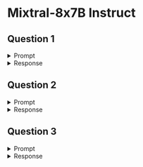 # Mixtral-8x7B Instruct

## Question 1

<details><summary>Prompt</summary>

    I have a Sokoban problem with the following initial and goal states expressed in PDDL:

    **Initial and Goal States:**
    ```
    
        (define (problem sokoban)
            (:domain sokoban)
            (:objects sokoban crate1 crate2 l1 l10 l11 l12 l17 l18 l19 l22 l23 l24 l29 l30 l31 l32 l33 l36 l37 l38 l39 l40)
            (:init (sokoban sokoban)
                (crate crate1)
                (crate crate2)
                (leftOf l10 l11)
                (leftOf l11 l12)
                (leftOf l17 l18)
                (leftOf l18 l19)
                (leftOf l22 l23)
                (leftOf l23 l24)
                (leftOf l29 l30)
                (leftOf l30 l31)
                (leftOf l31 l32)
                (leftOf l32 l33)
                (leftOf l36 l37)
                (leftOf l37 l38)
                (leftOf l38 l39)
                (leftOf l39 l40)
                (below l17 l10)
                (below l18 l11)
                (below l19 l12)
                (below l24 l17)
                (below l29 l22)
                (below l30 l23)
                (below l31 l24)
                (below l36 l29)
                (below l37 l30)
                (below l38 l31)
                (below l39 l32)
                (below l40 l33)
                (at sokoban l19)
                (at crate1 l17)
                (at crate2 l18)
                (clear l1)
                (clear l10)
                (clear l11)
                (clear l12)
                (clear l22)
                (clear l23)
                (clear l24)
                (clear l29)
                (clear l30)
                (clear l31)
                (clear l32)
                (clear l33)
                (clear l36)
                (clear l37)
                (clear l38)
                (clear l39)
                (clear l40)
            )
            (:goal (and
                (or (at crate1 l37) (at crate2 l37) )
                (or (at crate1 l39) (at crate2 l39) )
            ))
        )
        
    ```

    **Generated Solution Plan:**
    ```
    
    (moveup sokoban l19 l12)
    (moveleft sokoban l12 l11)
    (moveleft sokoban l11 l10)
    (pushdown sokoban l10 l17 l24 crate1)
    (pushdown sokoban l17 l24 l31 crate1)
    (moveleft sokoban l24 l23)
    (movedown sokoban l23 l30)
    (movedown sokoban l30 l37)
    (moveright sokoban l37 l38)
    (moveright sokoban l38 l39)
    (moveup sokoban l39 l32)
    (pushleft sokoban l32 l31 l30 crate1)
    (moveup sokoban l31 l24)
    (moveup sokoban l24 l17)
    (moveup sokoban l17 l10)
    (moveright sokoban l10 l11)
    (moveright sokoban l11 l12)
    (movedown sokoban l12 l19)
    (pushleft sokoban l19 l18 l17 crate2)
    (moveup sokoban l18 l11)
    (moveleft sokoban l11 l10)
    (pushdown sokoban l10 l17 l24 crate2)
    (pushdown sokoban l17 l24 l31 crate2)
    (pushdown sokoban l24 l31 l38 crate2)
    (moveup sokoban l31 l24)
    (moveleft sokoban l24 l23)
    (moveleft sokoban l23 l22)
    (movedown sokoban l22 l29)
    (movedown sokoban l29 l36)
    (moveright sokoban l36 l37)
    (pushright sokoban l37 l38 l39 crate2)
    (moveup sokoban l38 l31)
    (moveup sokoban l31 l24)
    (moveleft sokoban l24 l23)
    (pushdown sokoban l23 l30 l37 crate1)
    
    ```

    I need you to answer the following question concisely by reasoning through the provided information:

    **Question:**
    ```
    Why is the action moveup sokoban l39 l32 used in the solution?
    ```

    For context, here is additional information about the specific action mentioned in the question:

    **Action:**
    ```
    moveup sokoban l39 l32
    ```

    **Preconditions of the Action:**
    ```
    ['sokoban sokoban', 'at sokoban l39', 'below l39 l32', 'clear l32']
    ```

    **Effects of the Action:**
    ```
    ['at sokoban l32', 'clear l39', 'not (at sokoban l39)', 'not (clear l32)']
    ```

    Using this information, please provide a short, logical response that addresses the question.
    
</details>

<details><summary>Response</summary>

	 The action moveup sokoban l39 l32 is used in the solution to move the sokoban (player) from location l39 to location l32. This is a necessary step in the solution because it allows the sokoban to get closer to the goal location of the crates, l37 and l39. The preconditions for this action, such as the sokoban being at l39 and the location l32 being clear, have been met in the previous steps of the solution. After this step, the sokoban will be at l32 and l39 will be clear, as specified in the effects of the action.

</details>

## Question 2

<details><summary>Prompt</summary>

    I have a Sokoban problem with the following initial and goal states expressed in PDDL:

    **Initial and Goal States:**
    ```
    
        (define (problem sokoban)
            (:domain sokoban)
            (:objects sokoban crate1 crate2 l1 l10 l11 l12 l17 l18 l19 l22 l23 l24 l29 l30 l31 l32 l33 l36 l37 l38 l39 l40)
            (:init (sokoban sokoban)
                (crate crate1)
                (crate crate2)
                (leftOf l10 l11)
                (leftOf l11 l12)
                (leftOf l17 l18)
                (leftOf l18 l19)
                (leftOf l22 l23)
                (leftOf l23 l24)
                (leftOf l29 l30)
                (leftOf l30 l31)
                (leftOf l31 l32)
                (leftOf l32 l33)
                (leftOf l36 l37)
                (leftOf l37 l38)
                (leftOf l38 l39)
                (leftOf l39 l40)
                (below l17 l10)
                (below l18 l11)
                (below l19 l12)
                (below l24 l17)
                (below l29 l22)
                (below l30 l23)
                (below l31 l24)
                (below l36 l29)
                (below l37 l30)
                (below l38 l31)
                (below l39 l32)
                (below l40 l33)
                (at sokoban l19)
                (at crate1 l17)
                (at crate2 l18)
                (clear l1)
                (clear l10)
                (clear l11)
                (clear l12)
                (clear l22)
                (clear l23)
                (clear l24)
                (clear l29)
                (clear l30)
                (clear l31)
                (clear l32)
                (clear l33)
                (clear l36)
                (clear l37)
                (clear l38)
                (clear l39)
                (clear l40)
            )
            (:goal (and
                (or (at crate1 l37) (at crate2 l37) )
                (or (at crate1 l39) (at crate2 l39) )
            ))
        )
        
    ```

    **Generated Solution Plan:**
    ```
    
    (moveup sokoban l19 l12)
    (moveleft sokoban l12 l11)
    (moveleft sokoban l11 l10)
    (pushdown sokoban l10 l17 l24 crate1)
    (pushdown sokoban l17 l24 l31 crate1)
    (moveleft sokoban l24 l23)
    (movedown sokoban l23 l30)
    (movedown sokoban l30 l37)
    (moveright sokoban l37 l38)
    (moveright sokoban l38 l39)
    (moveup sokoban l39 l32)
    (pushleft sokoban l32 l31 l30 crate1)
    (moveup sokoban l31 l24)
    (moveup sokoban l24 l17)
    (moveup sokoban l17 l10)
    (moveright sokoban l10 l11)
    (moveright sokoban l11 l12)
    (movedown sokoban l12 l19)
    (pushleft sokoban l19 l18 l17 crate2)
    (moveup sokoban l18 l11)
    (moveleft sokoban l11 l10)
    (pushdown sokoban l10 l17 l24 crate2)
    (pushdown sokoban l17 l24 l31 crate2)
    (pushdown sokoban l24 l31 l38 crate2)
    (moveup sokoban l31 l24)
    (moveleft sokoban l24 l23)
    (moveleft sokoban l23 l22)
    (movedown sokoban l22 l29)
    (movedown sokoban l29 l36)
    (moveright sokoban l36 l37)
    (pushright sokoban l37 l38 l39 crate2)
    (moveup sokoban l38 l31)
    (moveup sokoban l31 l24)
    (moveleft sokoban l24 l23)
    (pushdown sokoban l23 l30 l37 crate1)
    
    ```

    I need you to answer the following question concisely by reasoning through the provided information:

    **Question:**
    ```
    Why is the action pushdown sokoban l23 l30 l37 crate1 not used in the solution in the last step?
    ```

    For context, here is additional information about the specific action mentioned in the question:

    **Action:**
    ```
    pushdown sokoban l23 l30 l37 crate1
    ```

    **Preconditions of the Action:**
    ```
    ['sokoban sokoban', 'crate crate1', 'below l30 l23', 'below l37 l30', 'at sokoban l23', 'at crate1 l30', 'clear l37']
    ```

    **Effects of the Action:**
    ```
    ['at sokoban l30', 'at crate1 l37', 'clear l23', 'not (at sokoban l23)', 'not (at crate1 l30)', 'not (clear l30)', 'not (clear l37)']
    ```

    Using this information, please provide a short, logical response that addresses the question.
    
</details>

<details><summary>Response</summary>

	 The action pushdown sokoban l23 l30 l37 crate1 is not used in the solution in the last step because its preconditions are not met. Specifically, the precondition "at crate1 l30" is not true in the state before the last step, as the crate1 is already on location l37 at that point. Since the preconditions of an action must be true in the current state for the action to be applied, the pushdown action cannot be used in this situation.

</details>

## Question 3

<details><summary>Prompt</summary>

    I have a Sokoban problem with the following initial and goal states expressed in PDDL:

    **Initial and Goal States:**
    ```
    
        (define (problem sokoban)
            (:domain sokoban)
            (:objects sokoban crate1 crate2 l1 l10 l11 l12 l17 l18 l19 l22 l23 l24 l29 l30 l31 l32 l33 l36 l37 l38 l39 l40)
            (:init (sokoban sokoban)
                (crate crate1)
                (crate crate2)
                (leftOf l10 l11)
                (leftOf l11 l12)
                (leftOf l17 l18)
                (leftOf l18 l19)
                (leftOf l22 l23)
                (leftOf l23 l24)
                (leftOf l29 l30)
                (leftOf l30 l31)
                (leftOf l31 l32)
                (leftOf l32 l33)
                (leftOf l36 l37)
                (leftOf l37 l38)
                (leftOf l38 l39)
                (leftOf l39 l40)
                (below l17 l10)
                (below l18 l11)
                (below l19 l12)
                (below l24 l17)
                (below l29 l22)
                (below l30 l23)
                (below l31 l24)
                (below l36 l29)
                (below l37 l30)
                (below l38 l31)
                (below l39 l32)
                (below l40 l33)
                (at sokoban l19)
                (at crate1 l17)
                (at crate2 l18)
                (clear l1)
                (clear l10)
                (clear l11)
                (clear l12)
                (clear l22)
                (clear l23)
                (clear l24)
                (clear l29)
                (clear l30)
                (clear l31)
                (clear l32)
                (clear l33)
                (clear l36)
                (clear l37)
                (clear l38)
                (clear l39)
                (clear l40)
            )
            (:goal (and
                (or (at crate1 l37) (at crate2 l37) )
                (or (at crate1 l39) (at crate2 l39) )
            ))
        )
        
    ```

    **Generated Solution Plan:**
    ```
    
    (moveup sokoban l19 l12)
    (moveleft sokoban l12 l11)
    (moveleft sokoban l11 l10)
    (pushdown sokoban l10 l17 l24 crate1)
    (pushdown sokoban l17 l24 l31 crate1)
    (moveleft sokoban l24 l23)
    (movedown sokoban l23 l30)
    (movedown sokoban l30 l37)
    (moveright sokoban l37 l38)
    (moveright sokoban l38 l39)
    (moveup sokoban l39 l32)
    (pushleft sokoban l32 l31 l30 crate1)
    (moveup sokoban l31 l24)
    (moveup sokoban l24 l17)
    (moveup sokoban l17 l10)
    (moveright sokoban l10 l11)
    (moveright sokoban l11 l12)
    (movedown sokoban l12 l19)
    (pushleft sokoban l19 l18 l17 crate2)
    (moveup sokoban l18 l11)
    (moveleft sokoban l11 l10)
    (pushdown sokoban l10 l17 l24 crate2)
    (pushdown sokoban l17 l24 l31 crate2)
    (pushdown sokoban l24 l31 l38 crate2)
    (moveup sokoban l31 l24)
    (moveleft sokoban l24 l23)
    (moveleft sokoban l23 l22)
    (movedown sokoban l22 l29)
    (movedown sokoban l29 l36)
    (moveright sokoban l36 l37)
    (pushright sokoban l37 l38 l39 crate2)
    (moveup sokoban l38 l31)
    (moveup sokoban l31 l24)
    (moveleft sokoban l24 l23)
    (pushdown sokoban l23 l30 l37 crate1)
    
    ```

    I need you to answer the following question concisely by reasoning through the provided information:

    **Question:**
    ```
    For the last step, why is the action pushdown sokoban l10 l17 l24 crate1 used in the solution rather than action pushup sokoban l10 l17 l24 crate1?
    ```

    For context, here is additional information about the specific actions mentioned in the question:

    **Action 1:**
    ```
    pushdown sokoban l10 l17 l24 crate1
    ```

    **Preconditions of the 1st Action:**
    ```
    ['sokoban sokoban', 'crate crate1', 'below l17 l10', 'below l24 l17', 'at sokoban l10', 'at crate l17', 'clear l24']
    ```

    **Effects of the 1st Action:**
    ```
    ['at sokoban l17', 'at crate1 l24', 'clear l10', 'not (at sokoban l10)', 'not (at crate1 l17)', 'not (clear l17)', 'not (clear l24)']
    ```
    
    **Action 2:**
    ```
    pushup sokoban l10 l17 l24 crate1
    ```

    **Preconditions of the 2nd Action:**
    ```
    ['sokoban sokoban', 'crate crate1', 'below l10 l17', 'below l17 l24', 'at sokoban l10', 'at crate1 l17', 'clear l24']
    ```

    **Effects of the 2nd Action:**
    ```
    ['at sokoban l17', 'at crate1 l24', 'clear l10', 'not (at sokoban l10)', 'not (at crate1 l17)', 'not (clear l17)', 'not (clear l24)']
    ```

    Using this information, please provide a short, logical response that addresses the question.
    
</details>

<details><summary>Response</summary>

	 The last action in the solution is pushdown sokoban l10 l17 l24 crate1 instead of pushup sokoban l10 l17 l24 crate1 because the preconditions of the pushdown action are met, but the preconditions of the pushup action are not. In the current state, l10 is below l17, and l17 is below l24, which matches the preconditions of the pushdown action. On the other hand, for the pushup action, the precondition is that l10 should be below l17, but in the current state, it is the other way around.

</details>

